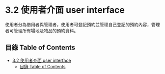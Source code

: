 # 3.2 使用者介面 user interface
使用者分為借用者與管理者，使用者可登記預約並管理自己登記的預約內容，管理者可管理所有場地及物品的預約資料。  

## 目錄 Table of Contents
- [3.2 使用者介面 user interface](#32-使用者介面-user-interface)
  - [目錄 Table of Contents](#目錄-table-of-contents)

